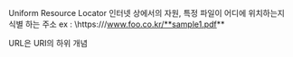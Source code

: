 Uniform Resource Locator
인터넷 상에서의 자원, 특정 파일이 어디에 위치하는지 식별 하는 주소
ex : \https:///www.foo.co.kr/**sample1.pdf**

URL은 URI의 하위 개념